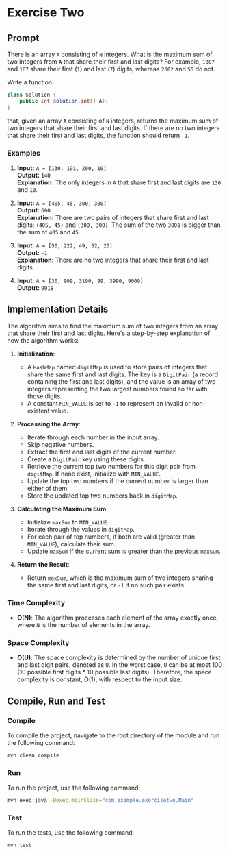 # Exercise Two

## Prompt

There is an array `A` consisting of `N` integers. What is the maximum sum of two integers from `A` that share their first and last digits? For example, `1007` and `167` share their first (`1`) and last (`7`) digits, whereas `2002` and `55` do not.

Write a function:

```java
class Solution { 
    public int solution(int[] A); 
}
```

that, given an array `A` consisting of `N` integers, returns the maximum sum of two integers that share their first and last digits. If there are no two integers that share their first and last digits, the function should return `−1`.

### Examples

1. **Input:** `A = [130, 191, 200, 10]`  
   **Output:** `140`  
   **Explanation:** The only integers in `A` that share first and last digits are `130` and `10`.

2. **Input:** `A = [405, 45, 300, 300]`  
   **Output:** `600`  
   **Explanation:** There are two pairs of integers that share first and last digits: `(405, 45)` and `(300, 300)`. The sum of the two `300`s is bigger than the sum of `405` and `45`.

3. **Input:** `A = [50, 222, 49, 52, 25]`  
   **Output:** `−1`  
   **Explanation:** There are no two integers that share their first and last digits.

4. **Input:** `A = [30, 909, 3190, 99, 3990, 9009]`  
   **Output:** `9918`

## Implementation Details

The algorithm aims to find the maximum sum of two integers from an array that share their first and last digits. Here's a step-by-step explanation of how the algorithm works:

1. **Initialization**:
   - A `HashMap` named `digitMap` is used to store pairs of integers that share the same first and last digits. The key is a `DigitPair` (a record containing the first and last digits), and the value is an array of two integers representing the two largest numbers found so far with those digits.
   - A constant `MIN_VALUE` is set to `-1` to represent an invalid or non-existent value.

2. **Processing the Array**:
   - Iterate through each number in the input array.
   - Skip negative numbers.
   - Extract the first and last digits of the current number.
   - Create a `DigitPair` key using these digits.
   - Retrieve the current top two numbers for this digit pair from `digitMap`. If none exist, initialize with `MIN_VALUE`.
   - Update the top two numbers if the current number is larger than either of them.
   - Store the updated top two numbers back in `digitMap`.

3. **Calculating the Maximum Sum**:
   - Initialize `maxSum` to `MIN_VALUE`.
   - Iterate through the values in `digitMap`.
   - For each pair of top numbers, if both are valid (greater than `MIN_VALUE`), calculate their sum.
   - Update `maxSum` if the current sum is greater than the previous `maxSum`.

4. **Return the Result**:
   - Return `maxSum`, which is the maximum sum of two integers sharing the same first and last digits, or `-1` if no such pair exists.

### Time Complexity

- **O(N)**: The algorithm processes each element of the array exactly once, where `N` is the number of elements in the array.

### Space Complexity

- **O(U)**: The space complexity is determined by the number of unique first and last digit pairs, denoted as `U`. In the worst case, `U` can be at most 100 (10 possible first digits * 10 possible last digits). Therefore, the space complexity is constant, O(1), with respect to the input size.

## Compile, Run and Test

### Compile

To compile the project, navigate to the root directory of the module and run the following command:

```sh
mvn clean compile
```

### Run

To run the project, use the following command:

```sh
mvn exec:java -Dexec.mainClass="com.example.exercisetwo.Main"
```

### Test

To run the tests, use the following command:

```sh
mvn test
```